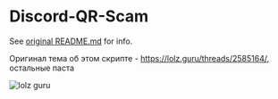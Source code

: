 # Discord-QR-Scam
See [original README.md](https://github.com/NightfallGT/Discord-QR-Scam) for info.

Оригинал тема об этом скрипте - https://lolz.guru/threads/2585164/, остальные паста

![lolz guru](https://user-images.githubusercontent.com/55065112/123018211-d41c0400-d3d6-11eb-99dc-7afd99ac3343.png)
